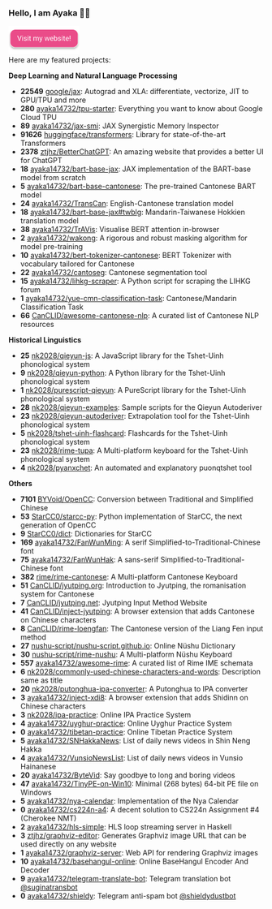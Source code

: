 ### Hello, I am Ayaka 👋🏻

<a href="https://en.ayaka.shn.hk/" target="_blank"><img src="website.svg" alt="Visit my website!" width="140" /></a><br />Here are my featured projects:

**Deep Learning and Natural Language Processing**

- **22549** [google/jax](https://github.com/google/jax): Autograd and XLA: differentiate, vectorize, JIT to GPU/TPU and more
- **280** [ayaka14732/tpu-starter](https://github.com/ayaka14732/tpu-starter): Everything you want to know about Google Cloud TPU
- **89** [ayaka14732/jax-smi](https://github.com/ayaka14732/jax-smi): JAX Synergistic Memory Inspector
- **91626** [huggingface/transformers](https://github.com/huggingface/transformers): Library for state-of-the-art Transformers
- **2378** [ztjhz/BetterChatGPT](https://github.com/ztjhz/BetterChatGPT): An amazing website that provides a better UI for ChatGPT
- **18** [ayaka14732/bart-base-jax](https://github.com/ayaka14732/bart-base-jax): JAX implementation of the BART-base model from scratch
- **5** [ayaka14732/bart-base-cantonese](https://github.com/ayaka14732/bart-base-cantonese): The pre-trained Cantonese BART model
- **24** [ayaka14732/TransCan](https://github.com/ayaka14732/TransCan): English-Cantonese translation model
- **18** [ayaka14732/bart-base-jax#twblg](https://github.com/ayaka14732/bart-base-jax/tree/twblg): Mandarin-Taiwanese Hokkien translation model
- **38** [ayaka14732/TrAVis](https://github.com/ayaka14732/TrAVis): Visualise BERT attention in-browser
- **2** [ayaka14732/wakong](https://github.com/ayaka14732/wakong): A rigorous and robust masking algorithm for model pre-training
- **10** [ayaka14732/bert-tokenizer-cantonese](https://github.com/ayaka14732/bert-tokenizer-cantonese): BERT Tokenizer with vocabulary tailored for Cantonese
- **22** [ayaka14732/cantoseg](https://github.com/ayaka14732/cantoseg): Cantonese segmentation tool
- **15** [ayaka14732/lihkg-scraper](https://github.com/ayaka14732/lihkg-scraper): A Python script for scraping the LIHKG forum
- **1** [ayaka14732/yue-cmn-classification-task](https://github.com/ayaka14732/yue-cmn-classification-task): Cantonese/Mandarin Classification Task
- **66** [CanCLID/awesome-cantonese-nlp](https://github.com/CanCLID/awesome-cantonese-nlp): A curated list of Cantonese NLP resources

**Historical Linguistics**

- **25** [nk2028/qieyun-js](https://github.com/nk2028/qieyun-js): A JavaScript library for the Tshet-Uinh phonological system<!-- Linguistics -->
- **9** [nk2028/qieyun-python](https://github.com/nk2028/qieyun-python): A Python library for the Tshet-Uinh phonological system
- **1** [nk2028/purescript-qieyun](https://github.com/nk2028/purescript-qieyun): A PureScript library for the Tshet-Uinh phonological system
- **28** [nk2028/qieyun-examples](https://github.com/nk2028/qieyun-examples): Sample scripts for the Qieyun Autoderiver
- **23** [nk2028/qieyun-autoderiver](https://github.com/nk2028/qieyun-autoderiver): Extrapolation tool for the Tshet-Uinh phonological system
- **5** [nk2028/tshet-uinh-flashcard](https://github.com/nk2028/tshet-uinh-flashcard): Flashcards for the Tshet-Uinh phonological system
- **23** [nk2028/rime-tupa](https://github.com/nk2028/rime-tupa): A Multi-platform keyboard for the Tshet-Uinh phonological system
- **4** [nk2028/pyanxchet](https://github.com/nk2028/pyanxchet): An automated and explanatory puonqtshet tool

**Others**

- **7101** [BYVoid/OpenCC](https://github.com/BYVoid/OpenCC): Conversion between Traditional and Simplified Chinese<!-- Chinese Conversion -->
- **53** [StarCC0/starcc-py](https://github.com/StarCC0/starcc-py): Python implementation of StarCC, the next generation of OpenCC
- **9** [StarCC0/dict](https://github.com/StarCC0/dict): Dictionaries for StarCC
- **169** [ayaka14732/FanWunMing](https://github.com/ayaka14732/FanWunMing): A serif Simplified-to-Traditional-Chinese font
- **75** [ayaka14732/FanWunHak](https://github.com/ayaka14732/FanWunHak): A sans-serif Simplified-to-Traditional-Chinese font
- **382** [rime/rime-cantonese](https://github.com/rime/rime-cantonese): A Multi-platform Cantonese Keyboard<!-- Jyutping -->
- **51** [CanCLID/jyutping.org](https://github.com/CanCLID/jyutping.org): Introduction to Jyutping, the romanisation system for Cantonese
- **7** [CanCLID/jyutping.net](https://github.com/CanCLID/jyutping.net): Jyutping Input Method Website
- **41** [CanCLID/inject-jyutping](https://github.com/CanCLID/inject-jyutping): A browser extension that adds Cantonese on Chinese characters
- **8** [CanCLID/rime-loengfan](https://github.com/CanCLID/rime-loengfan): The Cantonese version of the Liang Fen input method
- **27** [nushu-script/nushu-script.github.io](https://github.com/nushu-script/nushu-script.github.io): Online Nüshu Dictionary<!-- Nüshu -->
- **30** [nushu-script/rime-nushu](https://github.com/nushu-script/rime-nushu): A Multi-platform Nüshu Keyboard
- **557** [ayaka14732/awesome-rime](https://github.com/ayaka14732/awesome-rime): A curated list of Rime IME schemata<!-- Other Linguistics Projects And Language Tools -->
- **6** [nk2028/commonly-used-chinese-characters-and-words](https://github.com/nk2028/commonly-used-chinese-characters-and-words): Description same as title
- **20** [nk2028/putonghua-ipa-converter](https://github.com/nk2028/putonghua-ipa-converter): A Putonghua to IPA converter
- **3** [ayaka14732/inject-xdi8](https://github.com/ayaka14732/inject-xdi8): A browser extension that adds Shidinn on Chinese characters
- **3** [nk2028/ipa-practice](https://github.com/nk2028/ipa-practice): Online IPA Practice System
- **4** [ayaka14732/uyghur-practice](https://github.com/ayaka14732/uyghur-practice): Online Uyghur Practice System
- **0** [ayaka14732/tibetan-practice](https://github.com/ayaka14732/tibetan-practice): Online Tibetan Practice System
- **5** [ayaka14732/SNHakkaNews](https://github.com/ayaka14732/SNHakkaNews): List of daily news videos in Shin Neng Hakka
- **4** [ayaka14732/VunsioNewsList](https://github.com/ayaka14732/VunsioNewsList): List of daily news videos in Vunsio Hainanese
- **20** [ayaka14732/ByteVid](https://github.com/ayaka14732/ByteVid): Say goodbye to long and boring videos<!-- Featured Projects -->
- **47** [ayaka14732/TinyPE-on-Win10](https://github.com/ayaka14732/TinyPE-on-Win10): Minimal (268 bytes) 64-bit PE file on Windows
- **5** [ayaka14732/nya-calendar](https://github.com/ayaka14732/nya-calendar): Implementation of the Nya Calendar
- **0** [ayaka14732/cs224n-a4](https://github.com/ayaka14732/cs224n-a4): A decent solution to CS224n Assignment #4 (Cherokee NMT)
- **2** [ayaka14732/hls-simple](https://github.com/ayaka14732/hls-simple): HLS loop streaming server in Haskell
- **3** [ztjhz/graphviz-editor](https://github.com/ztjhz/graphviz-editor): Generates Graphviz image URL that can be used directly on any website<!-- Web Services -->
- **1** [ayaka14732/graphviz-server](https://github.com/ayaka14732/graphviz-server): Web API for rendering Graphviz images
- **10** [ayaka14732/basehangul-online](https://github.com/ayaka14732/basehangul-online): Online BaseHangul Encoder And Decoder
- **9** [ayaka14732/telegram-translate-bot](https://github.com/ayaka14732/telegram-translate-bot): Telegram translation bot [@suginatransbot](https://t.me/suginatransbot)
- **0** [ayaka14732/shieldy](https://github.com/ayaka14732/shieldy): Telegram anti-spam bot [@shieldydustbot](https://t.me/shieldydustbot)
